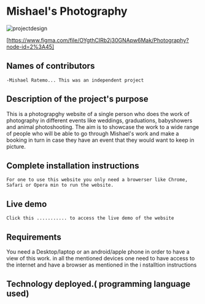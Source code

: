 # Mishael's Photography

![projectdesign](https://www.figma.com/file/OYgthCIRb2j30GNApw6Mak/Photography?node-id=2%3A45)

[https://www.figma.com/file/OYgthCIRb2j30GNApw6Mak/Photography?node-id=2%3A45]

## Names of contributors

    -Mishael Ratemo... This was an independent project 

## Description of the project's purpose

This is a photograpghy website of a single person who does the work of photography in different events like weddings, graduations, babyshowers and animal photoshooting. The aim is to showcase the work to a wide range of people who will be able to go through Mishael's work and make a booking in turn in case they have an event that they would want to keep in picture.

## Complete installation instructions

    For one to use this website you only need a browerser like Chrome, Safari or Opera min to run the website.

## Live demo

    Click this ........... to access the live demo of the website 

## Requirements

You need a Desktop/laptop or an android/apple phone in order to have a view of this work. in all the mentioned devices one need to have access to the internet and have a browser as mentioned in the i nstalltion instructions

## Technology deployed.( programming language used)
